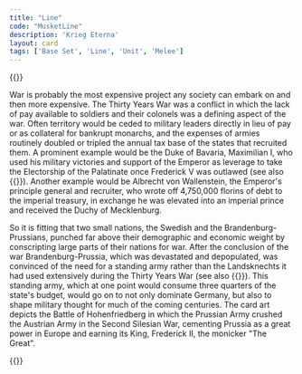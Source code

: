 ```yaml
---
title: "Line"
code: "MusketLine"
description: 'Krieg Eterna'
layout: card
tags: ['Base Set', 'Line', 'Unit', 'Melee']
---
```

{{<card-detail-page title="MusketLine" artwork="Attack of Prussian Infantry by Carl Röchling (1913)" attr="Voltaire, Count Mirabeau, various">}}
<p>
War is probably the most expensive project any society can embark on and then more expensive. The Thirty Years War was a conflict in which the lack of pay available to soldiers and their colonels was a defining aspect of the war. Often territory would be ceded to military leaders directly in lieu of pay or as collateral for bankrupt monarchs, and the expenses of armies routinely doubled or tripled the annual tax base of the states that recruited them. A prominent example would be the Duke of Bavaria, Maximilian I, who used his military victories and support of the Emperor as leverage to take the Electorship of the Palatinate once Frederick V was outlawed (see also {{<cardlink name="Winter King" code="winter-king">}}). Another example would be Albrecht von Wallenstein, the Emperor's principle general and recruiter, who wrote off 4,750,000 florins of debt to the imperial treasury, in exchange he was elevated into an imperial prince and received the Duchy of Mecklenburg.
</p>
<p>
So it is fitting that two small nations, the Swedish and the Brandenburg-Prussians, punched far above their demographic and economic weight by conscripting large parts of their nations for war. After the conclusion of the war Brandenburg-Prussia, which was devastated and depopulated, was convinced of the need for a standing army rather than the Landsknechts it had used extensively during the Thirty Years War (see also {{<cardlink name="Pike" code="landsknecht">}}). This standing army, which at one point would consume three quarters of the state's budget, would go on to not only dominate Germany, but also to shape military thought for much of the coming centuries. The card art depicts the Battle of Hohenfriedberg in which the Prussian Army crushed the Austrian Army in the Second Silesian War, cementing Prussia as a great power in Europe and earning its King, Frederick II, the monicker "The Great".
</p>
{{</card-detail-page>}}
